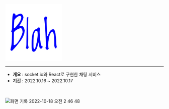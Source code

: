 <img src='./frontend/src/assets/favicon/apple-touch-icon.png'>

<hr />

- **개요** : socket.io와 React로 구현한 채팅 서비스
- **기간** : 2022.10.16 ~ 2022.10.17

<br/>

![화면 기록 2022-10-18 오전 2 46 48](https://user-images.githubusercontent.com/57670160/196248394-2f1d23a6-1a33-45c5-b230-16e67fe47d75.gif)
